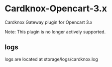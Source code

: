 # Cardknox-Opencart-3.x
Cardknox Gateway plugin for Opencart 3.x

Note: This plugin is no longer actively supported.

## logs
logs are located at storage/logs/cardknox.log

